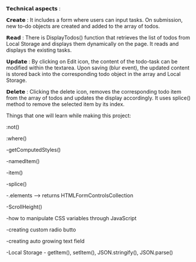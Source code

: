 𝗧𝗲𝗰𝗵𝗻𝗶𝗰𝗮𝗹 𝗮𝘀𝗽𝗲𝗰𝘁𝘀 :

𝗖𝗿𝗲𝗮𝘁𝗲 : It includes a form where users can input tasks. On submission, new to-do objects are created and added to the array of todos.

𝗥𝗲𝗮𝗱 : There is DisplayTodos() function that retrieves the list of todos from Local Storage and displays them dynamically on the page. It reads and displays the existing tasks.

𝗨𝗽𝗱𝗮𝘁𝗲 : By clicking on Edit icon, the content of the todo-task can be modified within the textarea. Upon saving (blur event), the updated content is stored back into the corresponding todo object in the array and Local Storage.

𝗗𝗲𝗹𝗲𝘁𝗲 : Clicking the delete icon, removes the corresponding todo item from the array of todos and updates the display accordingly. It uses splice() method to remove the selected item by its index.

Things that one will learn while making this project:

:not()

:where()

-getComputedStyles()

-namedItem()

-item()

-splice()

-.elements --> returns HTMLFormControlsCollection

-ScrollHeight()

-how to manipulate CSS variables through JavaScript

-creating custom radio butto

-creating auto growing text field

-Local Storage - getItem(), setItem(), JSON.stringify(), JSON.parse()
